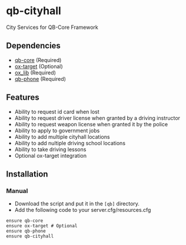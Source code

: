 # qb-cityhall
City Services for QB-Core Framework

## Dependencies
- [qb-core](https://github.com/QBCore-Remastered/qb-core) (Required)
- [ox-target](https://github.com/overextended/ox_target) (Optional)
- [ox_lib](https://github.com/overextended/ox_lib) (Required)
- [qb-phone](https://github.com/QBCore-Remastered/qb-phone) (Required)

## Features
- Ability to request id card when lost
- Ability to request driver license when granted by a driving instructor
- Ability to request weapon license when granted it by the police
- Ability to apply to government jobs
- Ability to add multiple cityhall locations
- Ability to add nultiple driving school locations
- Ability to take driving lessons
- Optional ox-target integration

## Installation
### Manual
- Download the script and put it in the `[qb]` directory.
- Add the following code to your server.cfg/resources.cfg
```
ensure qb-core
ensure ox-target # Optional
ensure qb-phone
ensure qb-cityhall
```
